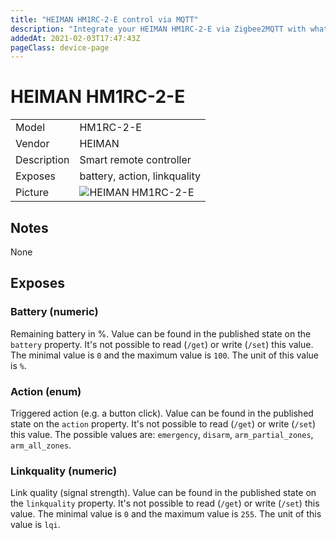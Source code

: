 ```yaml
---
title: "HEIMAN HM1RC-2-E control via MQTT"
description: "Integrate your HEIMAN HM1RC-2-E via Zigbee2MQTT with whatever smart home infrastructure you are using without the vendors bridge or gateway."
addedAt: 2021-02-03T17:47:43Z
pageClass: device-page
---
```


<!-- !!!! -->
<!-- ATTENTION: This file is auto-generated through docgen! -->
<!-- You can only edit the "## Notes"-Section till next h1 (#) or h2 heading (##). -->
<!-- Do NOT use h1 or h2 heading within "## Notes"-Section. -->
<!-- !!!! -->

# HEIMAN HM1RC-2-E

|     |     |
|-----|-----|
| Model | HM1RC-2-E  |
| Vendor  | HEIMAN  |
| Description | Smart remote controller |
| Exposes | battery, action, linkquality |
| Picture | ![HEIMAN HM1RC-2-E](https://psi-4ward.github.io/zigbee2mqtt.io/images/devices/HM1RC-2-E.jpg) |


<!-- Notes BEGIN: You can edit here -->
## Notes

None

<!-- Notes END: Do not edit below this line -->



## Exposes

### Battery (numeric)
Remaining battery in %.
Value can be found in the published state on the `battery` property.
It's not possible to read (`/get`) or write (`/set`) this value.
The minimal value is `0` and the maximum value is `100`.
The unit of this value is `%`.

### Action (enum)
Triggered action (e.g. a button click).
Value can be found in the published state on the `action` property.
It's not possible to read (`/get`) or write (`/set`) this value.
The possible values are: `emergency`, `disarm`, `arm_partial_zones`, `arm_all_zones`.

### Linkquality (numeric)
Link quality (signal strength).
Value can be found in the published state on the `linkquality` property.
It's not possible to read (`/get`) or write (`/set`) this value.
The minimal value is `0` and the maximum value is `255`.
The unit of this value is `lqi`.

